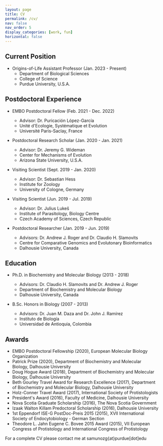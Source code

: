 ```yaml
---
layout: page
title: CV
permalink: /cv/
nav: false
nav_order: 5
display_categories: [work, fun]
horizontal: false
---
```


## Current Position

- Origins-of-Life Assistant Professor (Jan. 2023 - Present)
  - Department of Biological Sciences
  - College of Science
  - Purdue University, U.S.A.

## Postdoctoral Experience

- EMBO Postdoctoral Fellow (Feb. 2021 - Dec. 2022)

  - Advisor: Dr. Puricación López-García
  - Unité d'Ecologie, Systématique et Evolution
  - Université Paris-Saclay, France

- Postdoctoral Research Scholar (Jan. 2020 - Jan. 2021)

  - Advisor: Dr. Jeremy G. Wideman
  - Center for Mechanisms of Evolution
  - Arizona State University, U.S.A.

- Visiting Scientist (Sept. 2019 - Jan. 2020)

  - Advisor: Dr. Sebastian Hess
  - Institute for Zoology
  - University of Cologne, Germany

- Visiting Scientist (Jun. 2019 - Jul. 2019)

  - Advisor: Dr. Julius Lukeš
  - Institute of Parasitology, Biology Centre
  - Czech Academy of Sciences, Czech Republic

- Postdoctoral Researcher (Jan. 2019 - Jun. 2019)
  - Advisors: Dr. Andrew J. Roger and Dr. Claudio H. Slamovits
  - Centre for Comparative Genomics and Evolutonary Bioinformatics
  - Dalhousie University, Canada

## Education

- Ph.D. in Biochemistry and Molecular Biology (2013 - 2018)

  - Advisors: Dr. Claudio H. Slamovits and Dr. Andrew J. Roger
  - Department of Biochemistry and Molecular Biology
  - Dalhousie University, Canada

- B.Sc. Honors in Biology (2007 - 2013)
  - Advisors: Dr. Juan M. Daza and Dr. John J. Ramírez
  - Instituto de Biología
  - Universidad de Antioquia, Colombia

## Awards

- EMBO Postdoctoral Fellowship (2020), European Molecular Biology Organization
- Patrick Prize (2020), Department of Biochemistry and Molecular Biology, Dalhousie University
- Doug Hogue Award (2018), Department of Biochemistry and Molecular Biology, Dalhousie University
- Beth Gourley Travel Award for Research Excellence (2017), Department of Biochemistry and Molecular Biology, Dalhousie University
- Holz-Conner Travel Award (2017), International Society of Protistologists
- President's Award (2016), Faculty of Medicine, Dalhousie University
- Nova Scotia Graduate Scholarship (2016), The Nova Scotia Government
- Izaak Walton Killam Predoctoral Scholarship (2016), Dalhousie University
- 1st Eppendorf ISE-G PostDoc-Preis 2015 (2015), XVII International Society of Endocytobiology - German Section
- Theodore L. Jahn Eugene C. Bovee 2015 Award (2015), VII European Congress of Protistology and International Congress of Protistology

For a complete CV please contact me at samunozg{at}purdue[dot]edu
